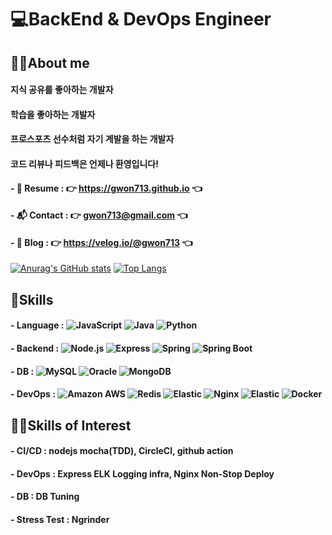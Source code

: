 # 💻BackEnd & DevOps Engineer 
## 💁‍♂️About me
#### 지식 공유를 좋아하는 개발자
#### 학습을 좋아하는 개발자
#### 프로스포츠 선수처럼 자기 계발을 하는 개발자
#### 코드 리뷰나 피드백은 언제나 환영입니다!
#### - 📑 Resume : 👉 https://gwon713.github.io 👈
#### - 📬 Contact : 👉 gwon713@gmail.com 👈
#### - 📖 Blog : 👉 https://velog.io/@gwon713 👈
[![Anurag's GitHub stats](https://github-readme-stats.vercel.app/api?username=gwon713&show_icons=true&theme=highcontrast)](https://github.com/gwon713/github-readme-stats) 
[![Top Langs](https://github-readme-stats.vercel.app/api/top-langs/?username=gwon713&layout=compact&show_icons=true&theme=highcontrast)](https://github.com/gwon713/github-readme-stats)
## 🌟Skills
#### - Language : <img alt="JavaScript" src ="https://img.shields.io/badge/JavaScript-F7DF1E.svg?style=flat-square&logo=JavaScript&logoColor=white"/> <img alt="Java" src ="https://img.shields.io/badge/Java-007396.svg?style=flat-square&logo=Java&logoColor=white"/> <img alt="Python" src ="https://img.shields.io/badge/Python-3776AB.svg?style=flat-square&logo=Python&logoColor=white"/>
#### - Backend : <img alt="Node.js" src ="https://img.shields.io/badge/Node js-339933.svg?style=flat-square&logo=Node.js&logoColor=white"/> <img alt="Express" src ="https://img.shields.io/badge/Express-379933.svg?style=flat-square&logo=Express&logoColor=white"/> <img alt="Spring" src ="https://img.shields.io/badge/Spring-6DB33F.svg?style=flat-square&logo=Spring&logoColor=white"/> <img alt="Spring Boot" src ="https://img.shields.io/badge/Spring Boot-6DB33F.svg?style=flat-square&logo=SpringBoot&logoColor=white"/>
#### - DB : <img alt="MySQL" src ="https://img.shields.io/badge/MySQL-4479A1.svg?style=flat-square&logo=MySQL&logoColor=white"/> <img alt="Oracle" src ="https://img.shields.io/badge/Oracle-F80000.svg?style=flat-square&logo=Oracle&logoColor=white"/> <img alt="MongoDB" src ="https://img.shields.io/badge/MongoDB-47A248.svg?style=flat-square&logo=MongoDB&logoColor=white"/>
#### - DevOps : <img alt="Amazon AWS" src ="https://img.shields.io/badge/AWS-232F3E.svg?style=flat-square&logo=AmazonAWS&logoColor=FF9900"/> <img alt="Redis" src ="https://img.shields.io/badge/Redis-DC382D.svg?style=flat-square&logo=Redis&logoColor=white"/> <img alt="Elastic" src ="https://img.shields.io/badge/ELK-005571.svg?style=flat-square&logo=Elastic&logoColor=white"/> <img alt="Nginx" src ="https://img.shields.io/badge/Nginx-009639.svg?style=flat-square&logo=Nginx&logoColor=white"/> <img alt="Elastic" src ="https://img.shields.io/badge/ELK-005571.svg?style=flat-square&logo=Elastic&logoColor=white"/> <img alt="Docker" src ="https://img.shields.io/badge/Docker-2496ED.svg?style=flat-square&logo=Docker&logoColor=white"/>
## 👨‍💻Skills of Interest
#### - CI/CD : nodejs mocha(TDD), CircleCI, github action
#### - DevOps : Express ELK Logging infra, Nginx Non-Stop Deploy
#### - DB : DB Tuning
#### - Stress Test : Ngrinder
